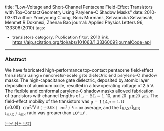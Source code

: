 title: "Low-Voltage and Short-Channel Pentacene Field-Effect Transistors with Top-Contact Geometry Using Parylene-C Shadow Masks"
date: 2010-03-31
author: Yoonyoung Chung, Boris Murmann, Selvapraba Selvarasah, Mehmet R Dokmeci, Zhenan Bao
journal: Applied Physics Letters 96, 133306 (2010)
tags:
- transistors
category: Publication
filter: 2010
link: https://aip.scitation.org/doi/abs/10.1063/1.3336009?journalCode=apl
---

### Abstract

We have fabricated high-performance top-contact pentacene field-effect transistors using a nanometer-scale gate dielectric and parylene-C shadow masks. The high-capacitance gate dielectric, deposited by atomic layer deposition of aluminum oxide, resulted in a low operating voltage of 2.5 V. The flexible and conformal parylene-C shadow masks allowed fabrication of transistors with channel lengths of <span class="equationTd inline-formula"><span class="MathJax" id="MathJax-Element-1-Frame" tabindex="0" data-mathml="<math xmlns=&quot;http://www.w3.org/1998/Math/MathML&quot; display=&quot;inline&quot; overflow=&quot;scroll&quot; altimg=&quot;eq-00001.gif&quot;><mrow><mtext>L</mtext><mo>=</mo><mn>5</mn></mrow></math>" role="presentation" style="position: relative;"><nobr aria-hidden="true"><span class="math" id="MathJax-Span-1" overflow="scroll" style="width: 2.804em; display: inline-block;"><span style="display: inline-block; position: relative; width: 2.416em; height: 0px; font-size: 116%;"><span style="position: absolute; clip: rect(1.683em, 1002.37em, 2.631em, -999.998em); top: -2.498em; left: 0em;"><span class="mrow" id="MathJax-Span-2"><span class="mrow" id="MathJax-Span-3"><span class="mtext" id="MathJax-Span-4" style="font-family: STIXGeneral-Regular;">L</span><span class="mo" id="MathJax-Span-5" style="font-family: STIXGeneral-Regular; padding-left: 0.304em;">=</span><span class="mn" id="MathJax-Span-6" style="font-family: STIXGeneral-Regular; padding-left: 0.304em;">5</span></span></span><span style="display: inline-block; width: 0px; height: 2.502em;"></span></span></span><span style="display: inline-block; overflow: hidden; vertical-align: -0.048em; border-left: 0px solid; width: 0px; height: 0.903em;"></span></span></nobr><span class="MJX_Assistive_MathML" role="presentation"><math xmlns="http://www.w3.org/1998/Math/MathML" display="inline" overflow="scroll" altimg="eq-00001.gif"><mrow><mtext>L</mtext><mo>=</mo><mn>5</mn></mrow></math></span></span><script type="math/mml" id="MathJax-Element-1"><math display="inline" overflow="scroll" altimg="eq-00001.gif"><mrow><mtext>L</mtext><mo>=</mo><mn>5</mn></mrow></math></script></span><span class="formulaLabel"></span>, 10, and <span class="equationTd inline-formula"><span class="MathJax_Preview" style="color: inherit; display: none;"></span><span class="MathJax" id="MathJax-Element-2-Frame" tabindex="0" data-mathml="<math xmlns=&quot;http://www.w3.org/1998/Math/MathML&quot; display=&quot;inline&quot; overflow=&quot;scroll&quot; altimg=&quot;eq-00002.gif&quot;><mrow><mn>20</mn><mtext>&amp;#x2002;</mtext><mi>&amp;#x3BC;</mi><mtext>m</mtext></mrow></math>" role="presentation" style="position: relative;"><nobr aria-hidden="true"><span class="math" id="MathJax-Span-7" overflow="scroll" style="width: 3.278em; display: inline-block;"><span style="display: inline-block; position: relative; width: 2.804em; height: 0px; font-size: 116%;"><span style="position: absolute; clip: rect(1.683em, 1002.8em, 2.847em, -999.998em); top: -2.498em; left: 0em;"><span class="mrow" id="MathJax-Span-8"><span class="mrow" id="MathJax-Span-9"><span class="mn" id="MathJax-Span-10" style="font-family: STIXGeneral-Regular;">20</span><span class="mtext" id="MathJax-Span-11" style="font-family: STIXGeneral-Regular;"><span style="margin-left: 0.519em;"></span></span><span class="mi" id="MathJax-Span-12" style="font-family: STIXGeneral-Italic;">μ</span><span class="mtext" id="MathJax-Span-13" style="font-family: STIXGeneral-Regular;">m</span></span></span><span style="display: inline-block; width: 0px; height: 2.502em;"></span></span></span><span style="display: inline-block; overflow: hidden; vertical-align: -0.297em; border-left: 0px solid; width: 0px; height: 1.103em;"></span></span></nobr><span class="MJX_Assistive_MathML" role="presentation"><math xmlns="http://www.w3.org/1998/Math/MathML" display="inline" overflow="scroll" altimg="eq-00002.gif"><mrow><mn>20</mn><mtext> </mtext><mi>μ</mi><mtext>m</mtext></mrow></math></span></span><script type="math/mml" id="MathJax-Element-2"><math display="inline" overflow="scroll" altimg="eq-00002.gif"><mrow><mn>20</mn><mtext> </mtext><mi>μ</mi><mtext>m</mtext></mrow></math></script></span><span class="formulaLabel"></span>. The field-effect mobility of the <named-content xmlns:mml="http://www.w3.org/1998/Math/MathML" xmlns:ali="http://www.niso.org/schemas/ali/1.0/" xmlns:xsi="http://www.w3.org/2001/XMLSchema-instance" xmlns:oasis="http://www.niso.org/standards/z39-96/ns/oasis-exchange/table" content-type="sem:AIPTh1.2" rid="kwd1.7">transistors</named-content> was <span class="equationTd inline-formula"><span class="MathJax_Preview" style="color: inherit; display: none;"></span><span class="MathJax" id="MathJax-Element-3-Frame" tabindex="0" data-mathml="<math xmlns=&quot;http://www.w3.org/1998/Math/MathML&quot; display=&quot;inline&quot; overflow=&quot;scroll&quot; altimg=&quot;eq-00003.gif&quot;><mrow><mi>&amp;#x3BC;</mi><mo>=</mo><mn>1.14</mn></mrow></math>" role="presentation" style="position: relative;"><nobr aria-hidden="true"><span class="math" id="MathJax-Span-14" overflow="scroll" style="width: 4.183em; display: inline-block;"><span style="display: inline-block; position: relative; width: 3.58em; height: 0px; font-size: 116%;"><span style="position: absolute; clip: rect(1.683em, 1003.54em, 2.847em, -999.998em); top: -2.498em; left: 0em;"><span class="mrow" id="MathJax-Span-15"><span class="mrow" id="MathJax-Span-16"><span class="mi" id="MathJax-Span-17" style="font-family: STIXGeneral-Italic;">μ</span><span class="mo" id="MathJax-Span-18" style="font-family: STIXGeneral-Regular; padding-left: 0.304em;">=</span><span class="mn" id="MathJax-Span-19" style="font-family: STIXGeneral-Regular; padding-left: 0.304em;">1.14</span></span></span><span style="display: inline-block; width: 0px; height: 2.502em;"></span></span></span><span style="display: inline-block; overflow: hidden; vertical-align: -0.297em; border-left: 0px solid; width: 0px; height: 1.103em;"></span></span></nobr><span class="MJX_Assistive_MathML" role="presentation"><math xmlns="http://www.w3.org/1998/Math/MathML" display="inline" overflow="scroll" altimg="eq-00003.gif"><mrow><mi>μ</mi><mo>=</mo><mn>1.14</mn></mrow></math></span></span><script type="math/mml" id="MathJax-Element-3"><math display="inline" overflow="scroll" altimg="eq-00003.gif"><mrow><mi>μ</mi><mo>=</mo><mn>1.14</mn></mrow></math></script></span><span class="formulaLabel"></span> <span class="equationTd inline-formula"><span class="MathJax_Preview" style="color: inherit; display: none;"></span><span class="MathJax" id="MathJax-Element-4-Frame" tabindex="0" data-mathml="<math xmlns=&quot;http://www.w3.org/1998/Math/MathML&quot; display=&quot;inline&quot; overflow=&quot;scroll&quot; altimg=&quot;eq-00004.gif&quot;><mrow><mrow><mo>(</mo><mrow><mo>&amp;#xB1;</mo><mn>0.08</mn></mrow><mo>)</mo></mrow><mtext>&amp;#x2002;</mtext><msup><mrow><mtext>cm</mtext></mrow><mn>2</mn></msup><mo>/</mo><mtext>V</mtext><mtext>&amp;#x2009;</mtext><mtext>s</mtext></mrow></math>" role="presentation" style="position: relative;"><nobr aria-hidden="true"><span class="math" id="MathJax-Span-20" overflow="scroll" style="width: 8.106em; display: inline-block;"><span style="display: inline-block; position: relative; width: 6.985em; height: 0px; font-size: 116%;"><span style="position: absolute; clip: rect(1.511em, 1006.94em, 2.804em, -999.998em); top: -2.498em; left: 0em;"><span class="mrow" id="MathJax-Span-21"><span class="mrow" id="MathJax-Span-22"><span class="mrow" id="MathJax-Span-23"><span class="mo" id="MathJax-Span-24" style="font-family: STIXGeneral-Regular;">(</span><span class="mrow" id="MathJax-Span-25"><span class="mo" id="MathJax-Span-26" style="font-family: STIXGeneral-Regular;">±</span><span class="mn" id="MathJax-Span-27" style="font-family: STIXGeneral-Regular;">0.08</span></span><span class="mo" id="MathJax-Span-28" style="font-family: STIXGeneral-Regular;">)</span></span><span class="mtext" id="MathJax-Span-29" style="font-family: STIXGeneral-Regular; padding-left: 0.175em;"><span style="margin-left: 0.519em;"></span></span><span class="msup" id="MathJax-Span-30"><span style="display: inline-block; position: relative; width: 1.64em; height: 0px;"><span style="position: absolute; clip: rect(3.407em, 1001.21em, 4.14em, -999.998em); top: -4.006em; left: 0em;"><span class="mrow" id="MathJax-Span-31"><span class="mtext" id="MathJax-Span-32" style="font-family: STIXGeneral-Regular;">cm</span></span><span style="display: inline-block; width: 0px; height: 4.011em;"></span></span><span style="position: absolute; top: -4.351em; left: 1.209em;"><span class="mn" id="MathJax-Span-33" style="font-size: 70.7%; font-family: STIXGeneral-Regular;">2</span><span style="display: inline-block; width: 0px; height: 4.011em;"></span></span></span></span><span class="mo" id="MathJax-Span-34" style="font-family: STIXGeneral-Regular;">/</span><span class="mtext" id="MathJax-Span-35" style="font-family: STIXGeneral-Regular;">V</span><span class="mtext" id="MathJax-Span-36" style="font-family: STIXGeneral-Regular;"><span style="margin-left: 0.175em;"></span></span><span class="mtext" id="MathJax-Span-37" style="font-family: STIXGeneral-Regular;">s</span></span></span><span style="display: inline-block; width: 0px; height: 2.502em;"></span></span></span><span style="display: inline-block; overflow: hidden; vertical-align: -0.247em; border-left: 0px solid; width: 0px; height: 1.302em;"></span></span></nobr><span class="MJX_Assistive_MathML" role="presentation"><math xmlns="http://www.w3.org/1998/Math/MathML" display="inline" overflow="scroll" altimg="eq-00004.gif"><mrow><mrow><mo>(</mo><mrow><mo>±</mo><mn>0.08</mn></mrow><mo>)</mo></mrow><mtext> </mtext><msup><mrow><mtext>cm</mtext></mrow><mn>2</mn></msup><mo>/</mo><mtext>V</mtext><mtext> </mtext><mtext>s</mtext></mrow></math></span></span><script type="math/mml" id="MathJax-Element-4"><math display="inline" overflow="scroll" altimg="eq-00004.gif"><mrow><mrow><mo>(</mo><mrow><mo>±</mo><mn>0.08</mn></mrow><mo>)</mo></mrow><mtext> </mtext><msup><mrow><mtext>cm</mtext></mrow><mn>2</mn></msup><mo>/</mo><mtext>V</mtext><mtext> </mtext><mtext>s</mtext></mrow></math></script></span><span class="formulaLabel"></span> on average, and the <span class="equationTd inline-formula"><span class="MathJax_Preview" style="color: inherit; display: none;"></span><span class="MathJax" id="MathJax-Element-5-Frame" tabindex="0" data-mathml="<math xmlns=&quot;http://www.w3.org/1998/Math/MathML&quot; display=&quot;inline&quot; overflow=&quot;scroll&quot; altimg=&quot;eq-00005.gif&quot;><mrow><msub><mtext>I</mtext><mrow><mtext>MAX</mtext></mrow></msub><mo>/</mo><msub><mtext>I</mtext><mrow><mtext>MIN</mtext></mrow></msub></mrow></math>" role="presentation" style="position: relative;"><nobr aria-hidden="true"><span class="math" id="MathJax-Span-38" overflow="scroll" style="width: 4.83em; display: inline-block;"><span style="display: inline-block; position: relative; width: 4.14em; height: 0px; font-size: 116%;"><span style="position: absolute; clip: rect(1.683em, 1004.14em, 2.804em, -999.998em); top: -2.498em; left: 0em;"><span class="mrow" id="MathJax-Span-39"><span class="mrow" id="MathJax-Span-40"><span class="msub" id="MathJax-Span-41"><span style="display: inline-block; position: relative; width: 2.071em; height: 0px;"><span style="position: absolute; clip: rect(3.235em, 1000.3em, 4.14em, -999.998em); top: -4.006em; left: 0em;"><span class="mtext" id="MathJax-Span-42" style="font-family: STIXGeneral-Regular;">I</span><span style="display: inline-block; width: 0px; height: 4.011em;"></span></span><span style="position: absolute; top: -3.877em; left: 0.347em;"><span class="mrow" id="MathJax-Span-43"><span class="mtext" id="MathJax-Span-44" style="font-size: 70.7%; font-family: STIXGeneral-Regular;">MAX</span></span><span style="display: inline-block; width: 0px; height: 4.011em;"></span></span></span></span><span class="mo" id="MathJax-Span-45" style="font-family: STIXGeneral-Regular;">/</span><span class="msub" id="MathJax-Span-46"><span style="display: inline-block; position: relative; width: 1.769em; height: 0px;"><span style="position: absolute; clip: rect(3.235em, 1000.3em, 4.14em, -999.998em); top: -4.006em; left: 0em;"><span class="mtext" id="MathJax-Span-47" style="font-family: STIXGeneral-Regular;">I</span><span style="display: inline-block; width: 0px; height: 4.011em;"></span></span><span style="position: absolute; top: -3.877em; left: 0.347em;"><span class="mrow" id="MathJax-Span-48"><span class="mtext" id="MathJax-Span-49" style="font-size: 70.7%; font-family: STIXGeneral-Regular;">MIN</span></span><span style="display: inline-block; width: 0px; height: 4.011em;"></span></span></span></span></span></span><span style="display: inline-block; width: 0px; height: 2.502em;"></span></span></span><span style="display: inline-block; overflow: hidden; vertical-align: -0.247em; border-left: 0px solid; width: 0px; height: 1.052em;"></span></span></nobr><span class="MJX_Assistive_MathML" role="presentation"><math xmlns="http://www.w3.org/1998/Math/MathML" display="inline" overflow="scroll" altimg="eq-00005.gif"><mrow><msub><mtext>I</mtext><mrow><mtext>MAX</mtext></mrow></msub><mo>/</mo><msub><mtext>I</mtext><mrow><mtext>MIN</mtext></mrow></msub></mrow></math></span></span><script type="math/mml" id="MathJax-Element-5"><math display="inline" overflow="scroll" altimg="eq-00005.gif"><mrow><msub><mtext>I</mtext><mrow><mtext>MAX</mtext></mrow></msub><mo>/</mo><msub><mtext>I</mtext><mrow><mtext>MIN</mtext></mrow></msub></mrow></math></script></span><span class="formulaLabel"></span> ratio was greater than <span class="equationTd inline-formula"><span class="MathJax_Preview" style="color: inherit; display: none;"></span><span class="MathJax" id="MathJax-Element-6-Frame" tabindex="0" data-mathml="<math xmlns=&quot;http://www.w3.org/1998/Math/MathML&quot; display=&quot;inline&quot; overflow=&quot;scroll&quot; altimg=&quot;eq-00006.gif&quot;><mrow><msup><mrow><mn>10</mn></mrow><mn>6</mn></msup></mrow></math>" role="presentation" style="position: relative;"><nobr aria-hidden="true"><span class="math" id="MathJax-Span-50" overflow="scroll" style="width: 1.683em; display: inline-block;"><span style="display: inline-block; position: relative; width: 1.425em; height: 0px; font-size: 116%;"><span style="position: absolute; clip: rect(1.166em, 1001.42em, 2.33em, -999.998em); top: -2.196em; left: 0em;"><span class="mrow" id="MathJax-Span-51"><span class="mrow" id="MathJax-Span-52"><span class="msup" id="MathJax-Span-53"><span style="display: inline-block; position: relative; width: 1.425em; height: 0px;"><span style="position: absolute; clip: rect(3.192em, 1000.99em, 4.14em, -999.998em); top: -4.006em; left: 0em;"><span class="mrow" id="MathJax-Span-54"><span class="mn" id="MathJax-Span-55" style="font-family: STIXGeneral-Regular;">10</span></span><span style="display: inline-block; width: 0px; height: 4.011em;"></span></span><span style="position: absolute; top: -4.394em; left: 0.994em;"><span class="mn" id="MathJax-Span-56" style="font-size: 70.7%; font-family: STIXGeneral-Regular;">6</span><span style="display: inline-block; width: 0px; height: 4.011em;"></span></span></span></span></span></span><span style="display: inline-block; width: 0px; height: 2.2em;"></span></span></span><span style="display: inline-block; overflow: hidden; vertical-align: -0.048em; border-left: 0px solid; width: 0px; height: 1.153em;"></span></span></nobr><span class="MJX_Assistive_MathML" role="presentation"><math xmlns="http://www.w3.org/1998/Math/MathML" display="inline" overflow="scroll" altimg="eq-00006.gif"><mrow><msup><mrow><mn>10</mn></mrow><mn>6</mn></msup></mrow></math></span></span><script type="math/mml" id="MathJax-Element-6"><math display="inline" overflow="scroll" altimg="eq-00006.gif"><mrow><msup><mrow><mn>10</mn></mrow><mn>6</mn></msup></mrow></math></script></span><span class="formulaLabel"></span>.


[논문 전문 보기](https://aip.scitation.org/doi/abs/10.1063/1.3336009?journalCode=apl)
